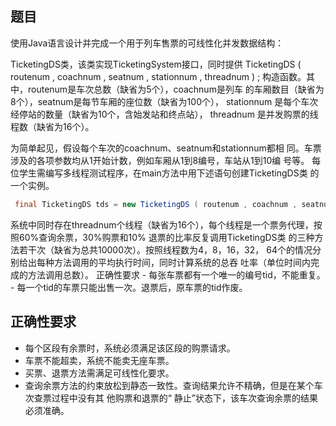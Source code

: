 ## 题目

使用Java语言设计并完成一个用于列车售票的可线性化并发数据结构：

TicketingDS类，该类实现TicketingSystem接口，同时提供 TicketingDS ( routenum , coachnum , seatnum , stationnum , threadnum ) ; 构造函数。其中，routenum是车次总数（缺省为5个），coachnum是列车 的车厢数目（缺省为8个），seatnum是每节车厢的座位数（缺省为100个）， stationnum 是每个车次经停站的数量（缺省为10个，含始发站和终点站）， threadnum 是并发购票的线程数（缺省为16个）。 

为简单起见，假设每个车次的coachnum、seatnum和stationnum都相 同。车票涉及的各项参数均从1开始计数，例如车厢从1到8编号，车站从1到10编 号等。 每位学生需编写多线程测试程序，在main方法中用下述语句创建TicketingDS类 的一个实例。

```java
 final TicketingDS tds = new TicketingDS ( routenum , coachnum , seatnum , stationnum , threadnum ) ; 
```

​	系统中同时存在threadnum个线程（缺省为16个），每个线程是一个票务代理，按照60%查询余票，30%购票和10% 退票的比率反复调用TicketingDS类 的三种方法若干次（缺省为总共10000次）。按照线程数为4，8，16，32， 64个的情况分别给出每种方法调用的平均执行时间，同时计算系统的总吞 吐率（单位时间内完成的方法调用总数）。 正确性要求 - 每张车票都有一个唯一的编号tid，不能重复。 - 每一个tid的车票只能出售一次。退票后，原车票的tid作废。 

## 正确性要求

- 每个区段有余票时，系统必须满足该区段的购票请求。 
- 车票不能超卖，系统不能卖无座车票。
- 买票、退票方法需满足可线性化要求。
- 查询余票方法的约束放松到静态一致性。查询结果允许不精确，但是在某个车次查票过程中没有其 他购票和退票的“ 静止”状态下，该车次查询余票的结果必须准确。
